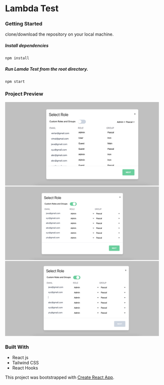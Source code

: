 # Lambda Test


### Getting Started

clone/download the repository on your local machine.


##### Install dependencies

`npm install`

##### Run Lamda Test from the root directory.

`npm start`

### Project Preview

![](/1.png)
![](/2.png)
![](/3.png)

### Built With

- React js
- Tailwind CSS
- React Hooks


This project was bootstrapped with [Create React App](https://github.com/facebook/create-react-app).
